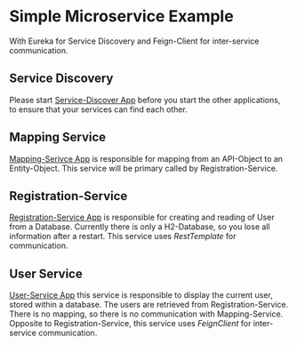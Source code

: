 # Simple Microservice Example

With Eureka for Service Discovery and Feign-Client for inter-service communication.

## Service Discovery
Please start [Service-Discover App](service.discovery) before you start the other applications, to ensure that your services can find each other.

## Mapping Service
[Mapping-Serivce App](mapping.service) is responsible for mapping from an API-Object to an Entity-Object. This service will be primary called by Registration-Service.

## Registration-Service
[Registration-Service App](registration.service) is responsible for creating and reading of User from a Database. Currently there is only a H2-Database, so you lose all information after a restart. This service uses _RestTemplate_ for communication.

## User Service
[User-Service App](user.service) this service is responsible to display the current user, stored within a database. The users are retrieved from Registration-Service. There is no mapping, so there is no communication with Mapping-Service. Opposite to Registration-Service, this service uses _FeignClient_ for inter-service communication.
